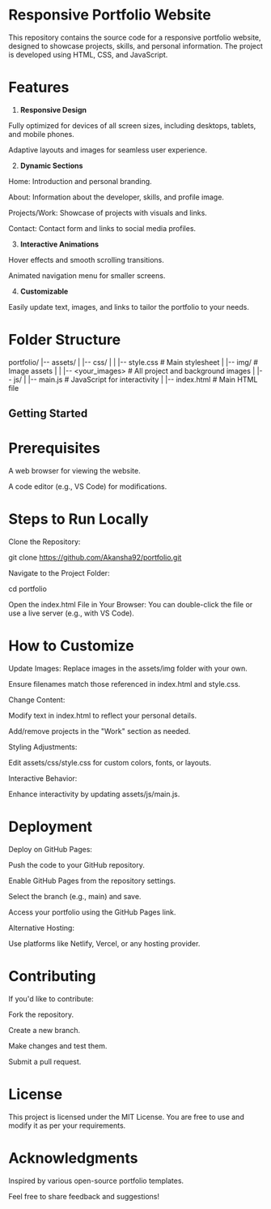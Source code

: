 # Responsive Portfolio Website

This repository contains the source code for a responsive portfolio website, designed to showcase projects, skills, and personal information. The project is developed using HTML, CSS, and JavaScript.

# Features

1. **Responsive Design**

Fully optimized for devices of all screen sizes, including desktops, tablets, and mobile phones.

Adaptive layouts and images for seamless user experience.

2. **Dynamic Sections**

Home: Introduction and personal branding.

About: Information about the developer, skills, and profile image.

Projects/Work: Showcase of projects with visuals and links.

Contact: Contact form and links to social media profiles.

3. **Interactive Animations**

Hover effects and smooth scrolling transitions.

Animated navigation menu for smaller screens.

4. **Customizable**

Easily update text, images, and links to tailor the portfolio to your needs.

# Folder Structure

portfolio/
|-- assets/
|   |-- css/
|   |   |-- style.css         # Main stylesheet
|   |-- img/                  # Image assets
|   |   |-- <your_images>     # All project and background images
|   |-- js/
|       |-- main.js           # JavaScript for interactivity
|
|-- index.html                # Main HTML file

## Getting Started

# Prerequisites

A web browser for viewing the website.

A code editor (e.g., VS Code) for modifications.

# Steps to Run Locally

Clone the Repository:

git clone https://github.com/Akansha92/portfolio.git

Navigate to the Project Folder:

cd portfolio

Open the index.html File in Your Browser:
You can double-click the file or use a live server (e.g., with VS Code).

# How to Customize

Update Images:
Replace images in the assets/img folder with your own.

Ensure filenames match those referenced in index.html and style.css.

Change Content:

Modify text in index.html to reflect your personal details.

Add/remove projects in the "Work" section as needed.

Styling Adjustments:

Edit assets/css/style.css for custom colors, fonts, or layouts.

Interactive Behavior:

Enhance interactivity by updating assets/js/main.js.

# Deployment

Deploy on GitHub Pages:

Push the code to your GitHub repository.

Enable GitHub Pages from the repository settings.

Select the branch (e.g., main) and save.

Access your portfolio using the GitHub Pages link.

Alternative Hosting:

Use platforms like Netlify, Vercel, or any hosting provider.

# Contributing

If you'd like to contribute:

Fork the repository.

Create a new branch.

Make changes and test them.

Submit a pull request.

# License

This project is licensed under the MIT License. You are free to use and modify it as per your requirements.

# Acknowledgments

Inspired by various open-source portfolio templates.

Feel free to share feedback and suggestions!

